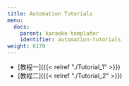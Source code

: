 ```yaml
---
title: Automation Tutorials
menu:
  docs:
    parent: karaoke-templater
    identifier: automation-tutorials
weight: 6170
---
```


- [教程一]({{< relref "./Tutorial_1" >}})
- [教程二]({{< relref "./Tutorial_2" >}})
